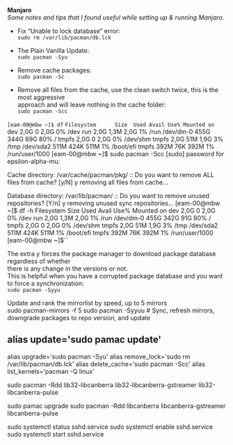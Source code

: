 **Manjaro**  
*Some notes and tips that I found useful while setting up & running Manjaro.*

- Fix “Unable to lock database” error:  
``sudo rm /var/lib/pacman/db.lck``

- The Plain Vanilla Update:  
``sudo pacman -Syu``

- Remove cache packages:  
``sudo pacman -Sc``

- Remove all files from the cache, use the clean switch twice, this is the most aggressive  
approach and will leave nothing in the cache folder:  
``sudo pacman -Scc``

``[eam-00@mbw ~]$ df``
``Filesystem      Size  Used Avail Use% Mounted on``
dev             2,0G     0  2,0G   0% /dev
run             2,0G  1,3M  2,0G   1% /run
/dev/dm-0       455G  344G   89G  80% /
tmpfs           2,0G     0  2,0G   0% /dev/shm
tmpfs           2,0G   51M  1,9G   3% /tmp
/dev/sda2       511M  424K  511M   1% /boot/efi
tmpfs           392M   76K  392M   1% /run/user/1000
[eam-00@mbw ~]$ sudo pacman -Scc
[sudo] password for epsilon-alpha-mu: 

Cache directory: /var/cache/pacman/pkg/
:: Do you want to remove ALL files from cache? [y/N] y
removing all files from cache...

Database directory: /var/lib/pacman/
:: Do you want to remove unused repositories? [Y/n] y
removing unused sync repositories...
[eam-00@mbw ~]$ df -h
Filesystem      Size  Used Avail Use% Mounted on
dev             2,0G     0  2,0G   0% /dev
run             2,0G  1,3M  2,0G   1% /run
/dev/dm-0       455G  342G   91G  80% /
tmpfs           2,0G     0  2,0G   0% /dev/shm
tmpfs           2,0G   51M  1,9G   3% /tmp
/dev/sda2       511M  424K  511M   1% /boot/efi
tmpfs           392M   76K  392M   1% /run/user/1000
[eam-00@mbw ~]$``

The extra y forces the package manager to download package database regardless of whether  
there is any change in the versions or not.  
This is helpful when you have a corrupted package database and you want to force a synchronization:  
``sudo pacman -Syyu``

Update and rank the mirrorlist by speed, up to 5 mirrors  
sudo pacman-mirrors -f 5
sudo pacman -Syyuu # Sync, refresh mirrors, downgrade packages to repo version, and update

## alias update='sudo pamac update'
alias upgrade='sudo pacman -Syu'
alias remove_lock='sudo rm /var/lib/pacman/db.lck'
alias delete_cache='sudo pacman -Scc'
alias list_kernels='pacman -Q linux'


sudo pacman -Rdd lib32-libcanberra lib32-libcanberra-gstreamer lib32-libcanberra-pulse

sudo pamac upgrade
sudo pacman -Rdd libcanberra libcanberra-gstreamer libcanberra-pulse

sudo systemctl status sshd.service
sudo systemctl enable sshd.service
sudo systemctl start sshd.service
